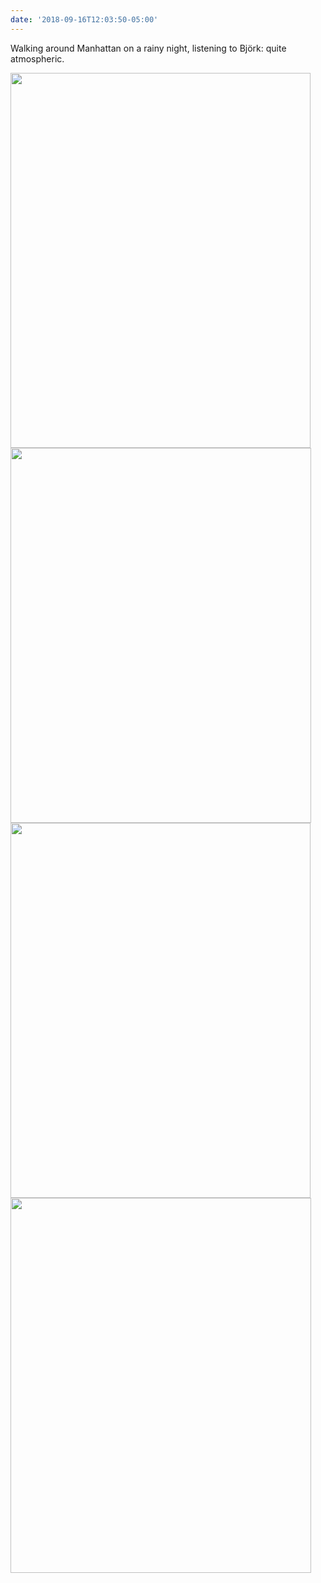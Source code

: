```yaml
---
date: '2018-09-16T12:03:50-05:00'
---
```

Walking around Manhattan on a rainy night, listening to Björk: quite atmospheric.

<img src="/posts/uploads/2018/46d8a6dadd.jpg" width="480" height="600" /><img src="/posts/uploads/2018/9b1d77db83.jpg" width="481" height="600" /><img src="/posts/uploads/2018/69eb4b6f04.jpg" width="480" height="600" /><img src="/posts/uploads/2018/980b3299de.jpg" width="481" height="600" />
